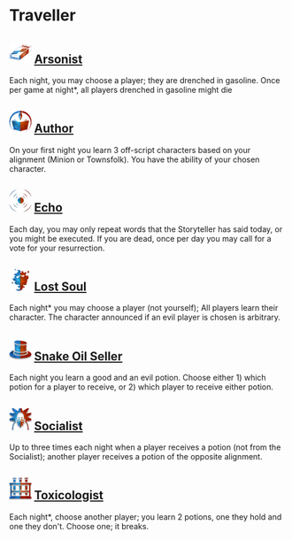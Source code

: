 # Traveller

## ![](Arsonist/.image_big.png) [Arsonist](Arsonist)
Each night, you may choose a player; they are drenched in gasoline. Once per game at night*, all players drenched in gasoline might die

## ![](Author/.image_big.png) [Author](Author)
On your first night you learn 3 off-script characters based on your alignment (Minion or Townsfolk). You have the ability of your chosen character.

## ![](Echo/.image_big.png) [Echo](Echo)
Each day, you may only repeat words that the Storyteller has said today, or you might be executed. If you are dead, once per day you may call for a vote for your resurrection.

## ![](Lost%20Soul/.image_big.png) [Lost Soul](Lost%20Soul)
Each night* you may choose a player (not yourself); All players learn their character. The character announced if an evil player is chosen is arbitrary.

## ![](Snake%20Oil%20Seller/.image_big.png) [Snake Oil Seller](Snake%20Oil%20Seller)
Each night you learn a good and an evil potion. Choose either 1) which potion for a player to receive, or 2) which player to receive either potion.

## ![](Socialist/.image_big.png) [Socialist](Socialist)
Up to three times each night when a player receives a potion (not from the Socialist); another player receives a potion of the opposite alignment.

## ![](Toxicologist/.image_big.png) [Toxicologist](Toxicologist)
Each night*, choose another player; you learn 2 potions, one they hold and one they don't. Choose one; it breaks.

